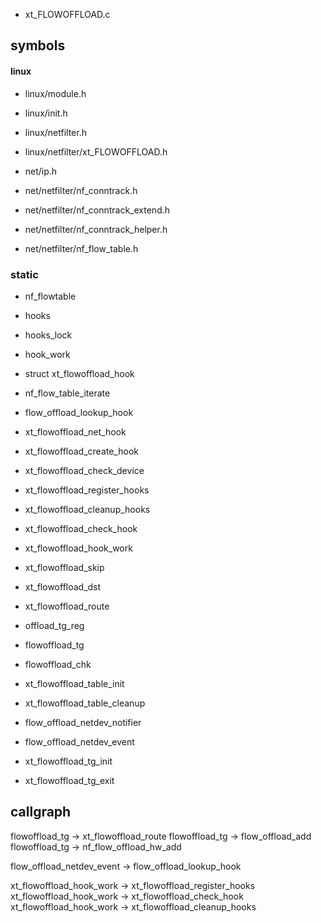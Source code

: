 
* xt_FLOWOFFLOAD.c

## symbols

#### linux

* linux/module.h
* linux/init.h
* linux/netfilter.h

* linux/netfilter/xt_FLOWOFFLOAD.h

* net/ip.h


* net/netfilter/nf_conntrack.h
* net/netfilter/nf_conntrack_extend.h
* net/netfilter/nf_conntrack_helper.h
* net/netfilter/nf_flow_table.h


### static

* nf_flowtable

* hooks
* hooks_lock

* hook_work

* struct xt_flowoffload_hook


* nf_flow_table_iterate
* flow_offload_lookup_hook

* xt_flowoffload_net_hook
* xt_flowoffload_create_hook
* xt_flowoffload_check_device

* xt_flowoffload_register_hooks
* xt_flowoffload_cleanup_hooks

* xt_flowoffload_check_hook

* xt_flowoffload_hook_work

* xt_flowoffload_skip
* xt_flowoffload_dst
* xt_flowoffload_route

* offload_tg_reg

* flowoffload_tg
* flowoffload_chk

* xt_flowoffload_table_init
* xt_flowoffload_table_cleanup

* flow_offload_netdev_notifier
* flow_offload_netdev_event

* xt_flowoffload_tg_init
* xt_flowoffload_tg_exit





## callgraph

flowoffload_tg -> xt_flowoffload_route
flowoffload_tg -> flow_offload_add
flowoffload_tg -> nf_flow_offload_hw_add

flow_offload_netdev_event -> flow_offload_lookup_hook


xt_flowoffload_hook_work -> xt_flowoffload_register_hooks
xt_flowoffload_hook_work -> xt_flowoffload_check_hook
xt_flowoffload_hook_work -> xt_flowoffload_cleanup_hooks